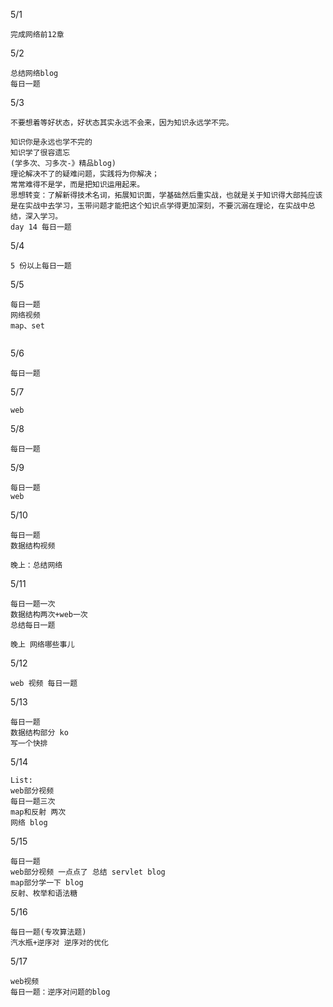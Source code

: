 5/1

```
完成网络前12章
```

5/2

```
总结网络blog
每日一题
```

5/3

```
不要想着等好状态，好状态其实永远不会来，因为知识永远学不完。

知识你是永远也学不完的
知识学了很容遗忘
(学多次、习多次-》精品blog)
理论解决不了的疑难问题，实践将为你解决；
常常难得不是学，而是把知识运用起来。
思想转变：了解新得技术名词，拓展知识面，学基础然后重实战，也就是关于知识得大部扽应该是在实战中去学习，玉带问题才能把这个知识点学得更加深刻，不要沉溺在理论，在实战中总结，深入学习。
day 14 每日一题
```

5/4

```
5 份以上每日一题
```

5/5

```
每日一题
网络视频
map、set


```

5/6

```
每日一题
```

5/7

```
web
```

5/8

```
每日一题
```

5/9

```
每日一题 
web
```

5/10

```
每日一题
数据结构视频

晚上：总结网络
```

5/11

```
每日一题一次
数据结构两次+web一次
总结每日一题

晚上 网络哪些事儿

```

5/12

```
web 视频 每日一题
```

5/13

```
每日一题
数据结构部分 ko
写一个快排
```

5/14

```
List:
web部分视频
每日一题三次
map和反射 两次
网络 blog

```

5/15

```
每日一题
web部分视频 一点点了 总结 servlet blog
map部分学一下 blog
反射、枚举和语法糖
```

5/16

```
每日一题(专攻算法题)
汽水瓶+逆序对 逆序对的优化
```

5/17

```
web视频
每日一题：逆序对问题的blog
```

